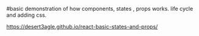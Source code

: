#basic demonstration of how components, states , props works. life cycle and adding css.

https://desert3agle.github.io/react-basic-states-and-props/

